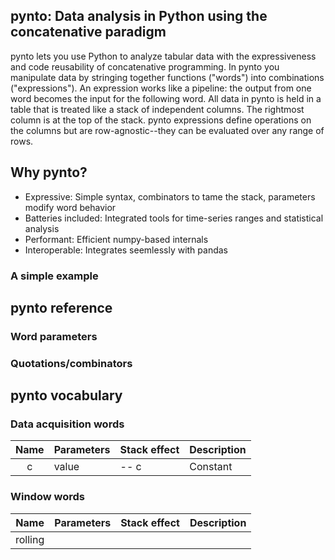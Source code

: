 ## pynto: Data analysis in Python using the concatenative paradigm

pynto lets you use Python to analyze tabular data with the expressiveness and code reusability of concatenative programming.  In pynto you manipulate data by stringing together functions ("words") into combinations ("expressions").  An expression works like a pipeline: the output from one word becomes the input for the following word.  All data in pynto is held in a table that is treated like a stack of independent columns.  The rightmost column is at the top of the stack.  pynto expressions define operations on the columns but are row-agnostic--they can be evaluated over any range of rows.  

## Why pynto?

 - Expressive: Simple syntax, combinators to tame the stack, parameters modify word behavior 
 - Batteries included:  Integrated tools for time-series ranges and statistical analysis
 - Performant: Efficient numpy-based internals
 - Interoperable: Integrates seemlessly with pandas 

### A simple example

## pynto reference

### Word parameters

### Quotations/combinators

## pynto vocabulary

### Data acquisition words
Name | Parameters |Stack effect|Description
:---:|:---|:---|:---
c|value| -- c|Constant


### Window words
Name | Parameters |Stack effect|Description
:---:|:---|:---|:---
rolling| | | 


